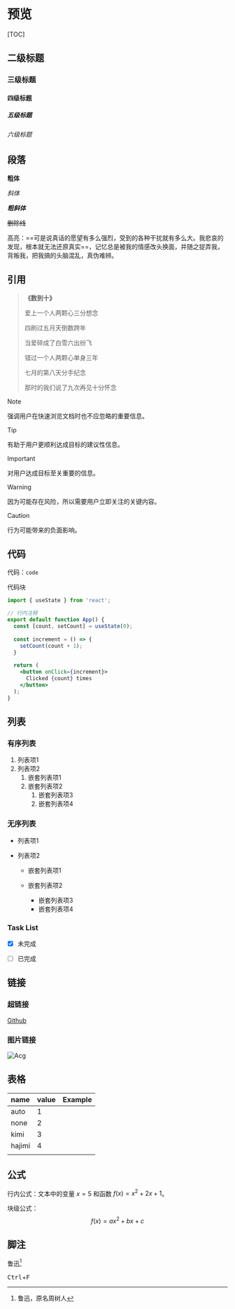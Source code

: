 # 预览

[TOC]

## 二级标题

### 三级标题

#### 四级标题

##### 五级标题

###### 六级标题

## 段落

**粗体**

*斜体*

***粗斜体***

~~删除线~~

高亮：==可是说真话的愿望有多么强烈，受到的各种干扰就有多么大。我悲哀的发现，根本就无法还原真实==，记忆总是被我的情感改头换面，并随之捉弄我，背叛我，把我搞的头脑混乱，真伪难辨。

## 引用

> **《数到十》**
>
> 爱上一个人两颗心三分想念
>
> 四刷过五月天倒数跨年
>
> 当爱碎成了白雪六出纷飞
>
> 错过一个人两颗心单身三年
>
> 七月的第八天分手纪念
>
> 那时的我们说了九次再见十分怀念

> [!note]
>
> 强调用户在快速浏览文档时也不应忽略的重要信息。

> [!TIP]
>
> 有助于用户更顺利达成目标的建议性信息。

> [!important]
>
> 对用户达成目标至关重要的信息。

> [!Warning]
>
> 因为可能存在风险，所以需要用户立即关注的关键内容。

> [!caution]
>
> 行为可能带来的负面影响。

## 代码

代码：`code` 

代码块

```jsx
import { useState } from 'react';

// 行内注释
export default function App() {
  const [count, setCount] = useState(0);
  
  const increment = () => {
    setCount(count + 1);
  }
  
  return (
    <button onClick={increment}>
      Clicked {count} times
    </button>
  );
}
```

## 列表

### 有序列表

1. 列表项1
2. 列表项2
   1. 嵌套列表项1
   2. 嵌套列表项2
      1. 嵌套列表项3
      2. 嵌套列表项4

### 无序列表

- 列表项1
- 列表项2

  - 嵌套列表项1

  - 嵌套列表项2
    - 嵌套列表项3
    - 嵌套列表项4

### Task List

- [x] 未完成

- [ ] 已完成

## 链接

### 超链接

[Github](www.github.com)

### 图片链接

![Acg](https://fastly.jsdelivr.net/gh/YasakaKanoko/charlotte@main/post/1752917116.webp)

## 表格

| name   | value | Example |
| :----- | ----- | ------- |
| auto   | 1     |         |
| none   | 2     |         |
| kimi   | 3     |         |
| hajimi | 4     |         |
|        |       |         |

## 公式

行内公式：文本中的变量 $x = 5$ 和函数 $f(x) = x^2 + 2x + 1$。

块级公式：$$f(x) = ax^2 + bx + c$$

## 脚注


鲁迅[^1]

[^1]: 鲁迅，原名周树人

<kbd>Ctrl</kbd>+<kbd>F</kbd>
